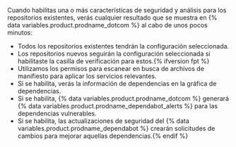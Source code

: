 Cuando habilitas una o más características de seguridad y análisis para los repositorios existentes, verás cualquier resultado que se muestra en {% data variables.product.prodname_dotcom %} al cabo de unos pocos minutos:

- Todos los repositorios existentes tendrán la configuración seleccionada.
- Los repositorios nuevos seguirán la configuración seleccionada si habilitaste la casilla de verificación para estos.{% ifversion fpt %}
- Utilizamos los permisos para escanear en busca de archivos de manifiesto para aplicar los servicios relevantes.
- Si se habilita, verás la información de dependencias en la gráfica de dependencias.
- Si se habilita, {% data variables.product.prodname_dotcom %} generará {% data variables.product.prodname_dependabot_alerts %} para las dependencias vulnerables.
- Si se habilita, las actualizaciones de seguridad del {% data variables.product.prodname_dependabot %} crearán solicitudes de cambios para mejorar aquellas dependencias.{% endif %}
